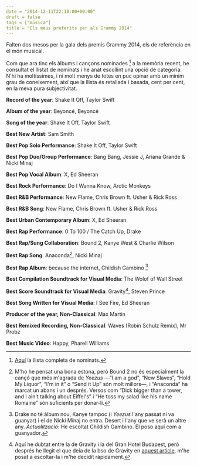 ```yaml
---
date = "2014-12-11T22:10:00+00:00"
draft = false
tags = ["música"]
title = "Els meus preferits per als Grammy 2014"
---
```

Falten dos mesos per la gala dels premis Grammy 2014, els de referència en el món musical. 

<!-- more -->

Com que ara tinc els àlbums i cançons nominades [^1] a la memòria recent, he consultat el llistat de nominats i he anat escollint una opció de categoria. N'hi ha moltíssimes, i ni molt menys de totes en puc opinar amb un mínim grau de coneixement, així que la llista és retallada i basada, cent per cent, en la meva pura subjectivitat.

**Record of the year**: Shake It Off, Taylor Swift

**Album of the year**: Beyoncé, Beyoncé

**Song of the year**: Shake It Off, Taylor Swift

**Best New Artist**: Sam Smith

**Best Pop Solo Performance**: Shake It Off, Taylor Swift

**Best Pop Duo/Group Performance**: Bang Bang, Jessie J, Ariana Grande & Nicki Minaj

**Best Pop Vocal Album**: X, Ed Sheeran

**Best Rock Performance**: Do I Wanna Know, Arctic Monkeys

**Best R&B Performance**: New Flame, Chris Brown ft. Usher & Rick Ross

**Best R&B Song**: New Flame, Chris Brown ft. Usher & Rick Ross

**Best Urban Contemporary Album**: X, Ed Sheeran

**Best Rap Performance**: 0 To 100 / The Catch Up, Drake

**Best Rap/Sung Collaboration**: Bound 2, Kanye West & Charlie Wilson

**Best Rap Song**: Anaconda[^2], Nicki Minaj

**Best Rap Album**: because the internet, Childish Gambino [^3]

**Best Compilation Soundtrack for Visual Media**: The Wolof of Wall Street

**Best Score Soundtrack for Visual Media**: Gravity[^4], Steven Prince

**Best Song Written for Visual Media**: I See Fire, Ed Sheeran

**Producer of the year, Non-Classical**: Max Martin

**Best Remixed Recording, Non-Classical**: Waves (Robin Schulz Remix), Mr Probz

**Best Music Video**: Happy, Pharell Williams

[^1]: [Aquí](http://www.grammy.com/nominees) la llista completa de nominats.
[^2]: M'ho he pensat una bona estona, però Bound 2 no és especialment la cançó que més m'agrada de *Yeezus* —“I am a god”, “New Slaves”, “Hold My Liquor”, “I'm in it” o “Send it Up” són molt millors—, i “Anaconda” ha marcat un abans i un després. Versos com “Dick bigger than a tower, and I ain't talking about Eiffel's” i “He toss my salad like his name Romaine” són suficients per donar-li.
[^3]: Drake no té àlbum nou, Kanye tampoc (i *Yeezus* l'any passat ni va guanyar) i el de Nicki Minaj no entra. Desert i l'any que ve serà un altre any. *Actualització*: He escoltat Childish Gambino. El poso aquí com a guanyador.
[^4]: Aquí he dubtat entre la de Gravity i la del Gran Hotel Budapest, però després he llegit el que deia de la bso de Gravity en [aquest article](http://enricllonch.com/post/64990488907/gravity), m'he posat a escoltar-la i m'he decidit ràpidament.
